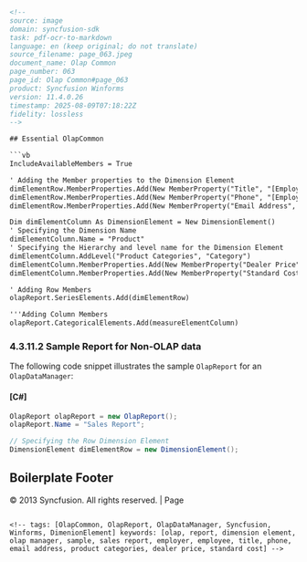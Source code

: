 ```html
<!--
source: image
domain: syncfusion-sdk
task: pdf-ocr-to-markdown
language: en (keep original; do not translate)
source_filename: page_063.jpeg
document_name: Olap Common
page_number: 063
page_id: Olap Common#page_063
product: Syncfusion Winforms
version: 11.4.0.26
timestamp: 2025-08-09T07:18:22Z
fidelity: lossless
-->

## Essential OlapCommon

```vb
IncludeAvailableMembers = True

' Adding the Member properties to the Dimension Element
dimElementRow.MemberProperties.Add(New MemberProperty("Title", "[Employee].[Employees].[Title]"))
dimElementRow.MemberProperties.Add(New MemberProperty("Phone", "[Employee].[Employees].[Phone]"))
dimElementRow.MemberProperties.Add(New MemberProperty("Email Address", "[Employee].[Employees].[Email Address]"))

Dim dimElementColumn As DimensionElement = New DimensionElement()
' Specifying the Dimension Name
dimElementColumn.Name = "Product"
' Specifying the Hierarchy and level name for the Dimension Element
dimElementColumn.AddLevel("Product Categories", "Category")
dimElementColumn.MemberProperties.Add(New MemberProperty("Dealer Price", "[Product].[Product Categories].[Dealer Price]"))
dimElementColumn.MemberProperties.Add(New MemberProperty("Standard Cost", "[Product].[Product Categories].[Standard Cost]"))

' Adding Row Members
olapReport.SeriesElements.Add(dimElementRow)

'''Adding Column Members
olapReport.CategoricalElements.Add(measureElementColumn)
```

### 4.3.11.2 Sample Report for Non-OLAP data

The following code snippet illustrates the sample `OlapReport` for an `OlapDataManager`:

#### [C#]

```csharp
OlapReport olapReport = new OlapReport();
olapReport.Name = "Sales Report";

// Specifying the Row Dimension Element
DimensionElement dimElementRow = new DimensionElement();
```

## Boilerplate Footer
© 2013 Syncfusion. All rights reserved. | Page
```

<!-- tags: [OlapCommon, OlapReport, OlapDataManager, Syncfusion, Winforms, DimenionElement] keywords: [olap, report, dimension element, olap manager, sample, sales report, employer, employee, title, phone, email address, product categories, dealer price, standard cost] -->

